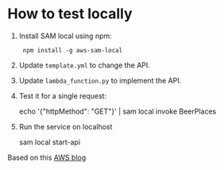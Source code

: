 # How to test locally

1. Install SAM local using npm:

        npm install -g aws-sam-local

2. Update `template.yml` to change the API.

3. Update `lambda_function.py` to implement the API.

3. Test it for a single request:

      echo '{"httpMethod": "GET"}' | sam local invoke BeerPlaces

4. Run the service on localhost

      sam local start-api

Based on this [AWS blog](https://aws.amazon.com/blogs/aws/new-aws-sam-local-beta-build-and-test-serverless-applications-locally/)
